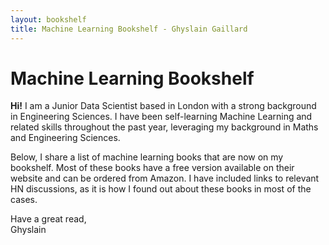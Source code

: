 ```yaml
---
layout: bookshelf
title: Machine Learning Bookshelf - Ghyslain Gaillard
---
```


# Machine Learning Bookshelf

**Hi!** I am a Junior Data Scientist based in London with a strong background in Engineering Sciences.
I have been self-learning Machine Learning and related skills throughout the past year, leveraging my background in Maths and Engineering Sciences.

Below, I share a list of machine learning books that are now on my bookshelf. Most of these books have a free version available on their website and can be ordered from Amazon. I have included links to relevant HN discussions, as it is how I found out about these books in most of the cases.

Have a great read,  
Ghyslain
